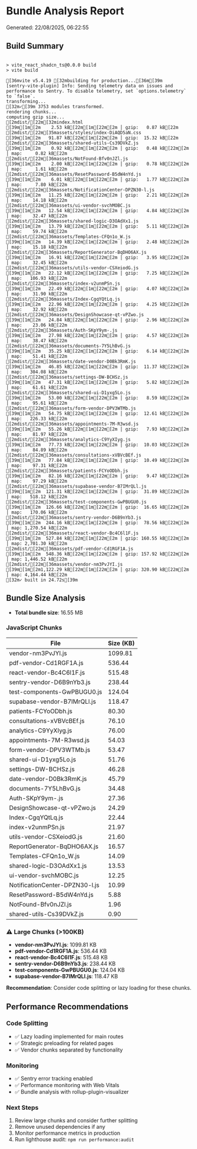 # Bundle Analysis Report

Generated: 22/08/2025, 06:22:55

## Build Summary

```

> vite_react_shadcn_ts@0.0.0 build
> vite build

[36mvite v5.4.19 [32mbuilding for production...[36m[39m
[sentry-vite-plugin] Info: Sending telemetry data on issues and performance to Sentry. To disable telemetry, set `options.telemetry` to `false`.
transforming...
[32m✓[39m 3753 modules transformed.
rendering chunks...
computing gzip size...
[2mdist/[22m[32mindex.html                             [39m[1m[2m    2.53 kB[22m[1m[22m[2m │ gzip:   0.87 kB[22m
[2mdist/[22m[35massets/styles/index-DiAQD5aN.css       [39m[1m[2m   91.87 kB[22m[1m[22m[2m │ gzip:  15.32 kB[22m
[2mdist/[22m[36massets/shared-utils-Cs39DVkZ.js        [39m[1m[2m    0.92 kB[22m[1m[22m[2m │ gzip:   0.48 kB[22m[2m │ map:     0.82 kB[22m
[2mdist/[22m[36massets/NotFound-Bfv0nJZl.js            [39m[1m[2m    2.00 kB[22m[1m[22m[2m │ gzip:   0.78 kB[22m[2m │ map:     1.61 kB[22m
[2mdist/[22m[36massets/ResetPassword-B5dW4nYd.js       [39m[1m[2m    6.01 kB[22m[1m[22m[2m │ gzip:   1.77 kB[22m[2m │ map:     7.80 kB[22m
[2mdist/[22m[36massets/NotificationCenter-DPZN30-l.js  [39m[1m[2m   11.25 kB[22m[1m[22m[2m │ gzip:   2.21 kB[22m[2m │ map:    14.18 kB[22m
[2mdist/[22m[36massets/ui-vendor-svchMOBC.js           [39m[1m[2m   12.54 kB[22m[1m[22m[2m │ gzip:   4.84 kB[22m[2m │ map:    32.47 kB[22m
[2mdist/[22m[36massets/shared-logic-D3OAdXx1.js        [39m[1m[2m   13.79 kB[22m[1m[22m[2m │ gzip:   5.11 kB[22m[2m │ map:    59.74 kB[22m
[2mdist/[22m[36massets/Templates-CFQn1o_W.js           [39m[1m[2m   14.39 kB[22m[1m[22m[2m │ gzip:   2.48 kB[22m[2m │ map:    15.18 kB[22m
[2mdist/[22m[36massets/ReportGenerator-BqDHO6AX.js     [39m[1m[2m   16.91 kB[22m[1m[22m[2m │ gzip:   3.95 kB[22m[2m │ map:    32.45 kB[22m
[2mdist/[22m[36massets/utils-vendor-CSXeiodG.js        [39m[1m[2m   22.12 kB[22m[1m[22m[2m │ gzip:   7.25 kB[22m[2m │ map:   106.93 kB[22m
[2mdist/[22m[36massets/index-v2unmPSn.js               [39m[1m[2m   22.49 kB[22m[1m[22m[2m │ gzip:   4.07 kB[22m[2m │ map:    31.90 kB[22m
[2mdist/[22m[36massets/Index-CgqYQtLq.js               [39m[1m[2m   22.96 kB[22m[1m[22m[2m │ gzip:   4.25 kB[22m[2m │ map:    32.92 kB[22m
[2mdist/[22m[36massets/DesignShowcase-qt-vPZwo.js      [39m[1m[2m   24.84 kB[22m[1m[22m[2m │ gzip:   2.96 kB[22m[2m │ map:    23.06 kB[22m
[2mdist/[22m[36massets/Auth-SKpY9ym-.js                [39m[1m[2m   27.98 kB[22m[1m[22m[2m │ gzip:   4.57 kB[22m[2m │ map:    38.47 kB[22m
[2mdist/[22m[36massets/documents-7Y5LhBvG.js           [39m[1m[2m   35.25 kB[22m[1m[22m[2m │ gzip:   6.14 kB[22m[2m │ map:    51.41 kB[22m
[2mdist/[22m[36massets/date-vendor-D0Bk3RmK.js         [39m[1m[2m   46.85 kB[22m[1m[22m[2m │ gzip:  11.37 kB[22m[2m │ map:   304.08 kB[22m
[2mdist/[22m[36massets/settings-DW-BCHSz.js            [39m[1m[2m   47.31 kB[22m[1m[22m[2m │ gzip:   5.82 kB[22m[2m │ map:    61.61 kB[22m
[2mdist/[22m[36massets/shared-ui-D1yxg5Lo.js           [39m[1m[2m   53.00 kB[22m[1m[22m[2m │ gzip:   8.59 kB[22m[2m │ map:    95.61 kB[22m
[2mdist/[22m[36massets/form-vendor-DPV3WTMb.js         [39m[1m[2m   54.75 kB[22m[1m[22m[2m │ gzip:  12.61 kB[22m[2m │ map:   226.33 kB[22m
[2mdist/[22m[36massets/appointments-7M-R3wsd.js        [39m[1m[2m   55.26 kB[22m[1m[22m[2m │ gzip:   7.93 kB[22m[2m │ map:    81.97 kB[22m
[2mdist/[22m[36massets/analytics-C9YyXIyg.js           [39m[1m[2m   77.73 kB[22m[1m[22m[2m │ gzip:  10.03 kB[22m[2m │ map:    84.89 kB[22m
[2mdist/[22m[36massets/consultations-xVBVcBEf.js       [39m[1m[2m   77.84 kB[22m[1m[22m[2m │ gzip:  10.49 kB[22m[2m │ map:    97.31 kB[22m
[2mdist/[22m[36massets/patients-FCYoODbh.js            [39m[1m[2m   82.16 kB[22m[1m[22m[2m │ gzip:   9.47 kB[22m[2m │ map:    97.29 kB[22m
[2mdist/[22m[36massets/supabase-vendor-B7IMrQLl.js     [39m[1m[2m  121.31 kB[22m[1m[22m[2m │ gzip:  31.89 kB[22m[2m │ map:   518.12 kB[22m
[2mdist/[22m[36massets/test-components-GwPBUGU0.js     [39m[1m[2m  126.66 kB[22m[1m[22m[2m │ gzip:  16.65 kB[22m[2m │ map:   170.06 kB[22m
[2mdist/[22m[36massets/sentry-vendor-D6B9nYb3.js       [39m[1m[2m  244.16 kB[22m[1m[22m[2m │ gzip:  78.56 kB[22m[2m │ map: 1,270.54 kB[22m
[2mdist/[22m[36massets/react-vendor-Bc4C6l1F.js        [39m[1m[2m  527.84 kB[22m[1m[22m[2m │ gzip: 160.55 kB[22m[2m │ map: 2,701.30 kB[22m
[2mdist/[22m[36massets/pdf-vendor-Cd1RGF1A.js          [39m[1m[2m  548.36 kB[22m[1m[22m[2m │ gzip: 157.92 kB[22m[2m │ map: 1,446.52 kB[22m
[2mdist/[22m[36massets/vendor-nm3PvJYI.js              [39m[1m[2m1,122.29 kB[22m[1m[22m[2m │ gzip: 320.90 kB[22m[2m │ map: 4,164.44 kB[22m
[32m✓ built in 24.72s[39m
```

## Bundle Size Analysis

- **Total bundle size**: 16.55 MB

### JavaScript Chunks

| File                           | Size (KB) |
| ------------------------------ | --------- |
| vendor-nm3PvJYI.js             | 1099.81   |
| pdf-vendor-Cd1RGF1A.js         | 536.44    |
| react-vendor-Bc4C6l1F.js       | 515.48    |
| sentry-vendor-D6B9nYb3.js      | 238.44    |
| test-components-GwPBUGU0.js    | 124.04    |
| supabase-vendor-B7IMrQLl.js    | 118.47    |
| patients-FCYoODbh.js           | 80.30     |
| consultations-xVBVcBEf.js      | 76.10     |
| analytics-C9YyXIyg.js          | 76.00     |
| appointments-7M-R3wsd.js       | 54.03     |
| form-vendor-DPV3WTMb.js        | 53.47     |
| shared-ui-D1yxg5Lo.js          | 51.76     |
| settings-DW-BCHSz.js           | 46.28     |
| date-vendor-D0Bk3RmK.js        | 45.79     |
| documents-7Y5LhBvG.js          | 34.48     |
| Auth-SKpY9ym-.js               | 27.36     |
| DesignShowcase-qt-vPZwo.js     | 24.29     |
| Index-CgqYQtLq.js              | 22.44     |
| index-v2unmPSn.js              | 21.97     |
| utils-vendor-CSXeiodG.js       | 21.60     |
| ReportGenerator-BqDHO6AX.js    | 16.57     |
| Templates-CFQn1o_W.js          | 14.09     |
| shared-logic-D3OAdXx1.js       | 13.53     |
| ui-vendor-svchMOBC.js          | 12.25     |
| NotificationCenter-DPZN30-l.js | 10.99     |
| ResetPassword-B5dW4nYd.js      | 5.88      |
| NotFound-Bfv0nJZl.js           | 1.96      |
| shared-utils-Cs39DVkZ.js       | 0.90      |

### ⚠️ Large Chunks (>100KB)

- **vendor-nm3PvJYI.js**: 1099.81 KB
- **pdf-vendor-Cd1RGF1A.js**: 536.44 KB
- **react-vendor-Bc4C6l1F.js**: 515.48 KB
- **sentry-vendor-D6B9nYb3.js**: 238.44 KB
- **test-components-GwPBUGU0.js**: 124.04 KB
- **supabase-vendor-B7IMrQLl.js**: 118.47 KB

**Recommendation**: Consider code splitting or lazy loading for these chunks.

## Performance Recommendations

### Code Splitting

- ✅ Lazy loading implemented for main routes
- ✅ Strategic preloading for related pages
- ✅ Vendor chunks separated by functionality

### Monitoring

- ✅ Sentry error tracking enabled
- ✅ Performance monitoring with Web Vitals
- ✅ Bundle analysis with rollup-plugin-visualizer

### Next Steps

1. Review large chunks and consider further splitting
2. Remove unused dependencies if any
3. Monitor performance metrics in production
4. Run lighthouse audit: `npm run performance:audit`
